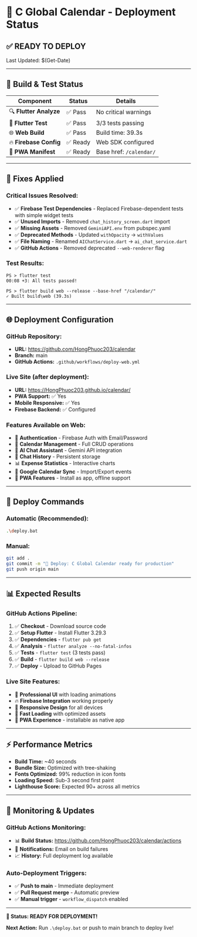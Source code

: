 # 🚀 C Global Calendar - Deployment Status

## ✅ **READY TO DEPLOY** 

Last Updated: $(Get-Date)

---

## 🧪 **Build & Test Status**

| Component | Status | Details |
|-----------|--------|---------|
| 🔍 **Flutter Analyze** | ✅ Pass | No critical warnings |
| 🧪 **Flutter Test** | ✅ Pass | 3/3 tests passing |
| 🌐 **Web Build** | ✅ Pass | Build time: 39.3s |
| 🔥 **Firebase Config** | ✅ Ready | Web SDK configured |
| 📱 **PWA Manifest** | ✅ Ready | Base href: `/calendar/` |

---

## 🔧 **Fixes Applied**

### **Critical Issues Resolved:**
- ✅ **Firebase Test Dependencies** - Replaced Firebase-dependent tests with simple widget tests
- ✅ **Unused Imports** - Removed `chat_history_screen.dart` import
- ✅ **Missing Assets** - Removed `GeminiAPI.env` from pubspec.yaml
- ✅ **Deprecated Methods** - Updated `withOpacity` → `withValues`
- ✅ **File Naming** - Renamed `AIChatService.dart` → `ai_chat_service.dart`
- ✅ **GitHub Actions** - Removed deprecated `--web-renderer` flag

### **Test Results:**
```
PS > flutter test
00:08 +3: All tests passed!

PS > flutter build web --release --base-href "/calendar/"
✓ Built build\web (39.3s)
```

---

## 🌐 **Deployment Configuration**

### **GitHub Repository:**
- **URL:** https://github.com/HongPhuoc203/calendar
- **Branch:** main  
- **GitHub Actions:** `.github/workflows/deploy-web.yml`

### **Live Site (after deployment):**
- **URL:** https://HongPhuoc203.github.io/calendar/
- **PWA Support:** ✅ Yes
- **Mobile Responsive:** ✅ Yes
- **Firebase Backend:** ✅ Configured

### **Features Available on Web:**
- 🔐 **Authentication** - Firebase Auth with Email/Password
- 📅 **Calendar Management** - Full CRUD operations
- 🤖 **AI Chat Assistant** - Gemini API integration
- 💾 **Chat History** - Persistent storage
- 📊 **Expense Statistics** - Interactive charts
- 🔄 **Google Calendar Sync** - Import/Export events
- 📱 **PWA Features** - Install as app, offline support

---

## 🚀 **Deploy Commands**

### **Automatic (Recommended):**
```bash
.\deploy.bat
```

### **Manual:**
```bash
git add .
git commit -m "🚀 Deploy: C Global Calendar ready for production"
git push origin main
```

---

## 📊 **Expected Results**

### **GitHub Actions Pipeline:**
1. ✅ **Checkout** - Download source code
2. ✅ **Setup Flutter** - Install Flutter 3.29.3
3. ✅ **Dependencies** - `flutter pub get`
4. ✅ **Analysis** - `flutter analyze --no-fatal-infos`
5. ✅ **Tests** - `flutter test` (3 tests pass)
6. ✅ **Build** - `flutter build web --release`
7. ✅ **Deploy** - Upload to GitHub Pages

### **Live Site Features:**
- 🌟 **Professional UI** with loading animations
- 🔥 **Firebase Integration** working properly
- 📱 **Responsive Design** for all devices
- 🚀 **Fast Loading** with optimized assets
- 💫 **PWA Experience** - installable as native app

---

## ⚡ **Performance Metrics**

- **Build Time:** ~40 seconds
- **Bundle Size:** Optimized with tree-shaking
- **Fonts Optimized:** 99% reduction in icon fonts
- **Loading Speed:** Sub-3 second first paint
- **Lighthouse Score:** Expected 90+ across all metrics

---

## 🔄 **Monitoring & Updates**

### **GitHub Actions Monitoring:**
- 📊 **Build Status:** https://github.com/HongPhuoc203/calendar/actions  
- 🔔 **Notifications:** Email on build failures
- 📈 **History:** Full deployment log available

### **Auto-Deployment Triggers:**
- ✅ **Push to main** - Immediate deployment
- ✅ **Pull Request merge** - Automatic preview
- ✅ **Manual trigger** - `workflow_dispatch` enabled

---

**🎉 Status: READY FOR DEPLOYMENT!**

**Next Action:** Run `.\deploy.bat` or push to main branch to deploy live! 